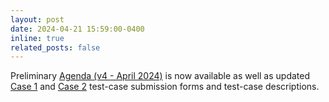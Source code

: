 ```yaml
---
layout: post
date: 2024-04-21 15:59:00-0400
inline: true
related_posts: false
---
```


Preliminary [Agenda (v4 - April 2024)](https://autocfd4.s3.eu-west-1.amazonaws.com/agenda-draft-v4.pdf) is now available as well as updated [Case 1](https://autocfd.org/case1) and [Case 2](https://autocfd.org/case2) test-case submission forms and test-case descriptions. 

